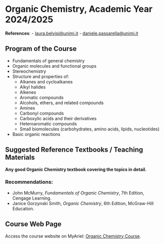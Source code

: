 # Organic Chemistry, Academic Year 2024/2025

**References**:
    - laura.belvisi@unimi.it
    - daniele.passarella@unimi.it

## Program of the Course

- Fundamentals of general chemistry
- Organic molecules and functional groups
- Stereochemistry
- Structure and properties of:
  - Alkanes and cycloalkanes
  - Alkyl halides
  - Alkenes
  - Aromatic compounds
  - Alcohols, ethers, and related compounds
  - Amines
  - Carbonyl compounds
  - Carboxylic acids and their derivatives
  - Heteroaromatic compounds
  - Small biomolecules (carbohydrates, amino acids, lipids, nucleotides)
- Basic organic reactions

## Suggested Reference Textbooks / Teaching Materials

**Any good Organic Chemistry textbook covering the topics in detail.**
### Recommendations:
- John McMurry, *Fundamentals of Organic Chemistry*, 7th Edition, Cengage Learning.
- Janice Gorzynski Smith, *Organic Chemistry*, 6th Edition, McGraw-Hill Education.

## Course Web Page
Access the course website on MyAriel: [Organic Chemistry Course](https://myariel.unimi.it/course/view.php?id=4257).

